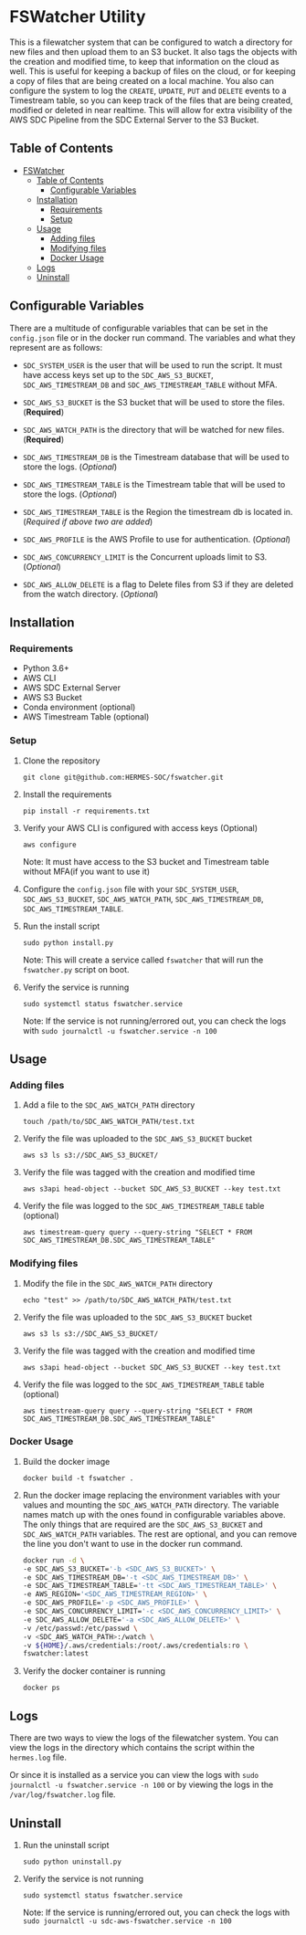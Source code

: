 # FSWatcher Utility

This is a filewatcher system that can be configured to watch a directory for new files and then upload them to an S3 bucket. It also tags the objects with the creation and modified time, to keep that information on the cloud as well. This is useful for keeping a backup of files on the cloud, or for keeping a copy of files that are being created on a local machine. You also can configure the system to log the `CREATE`, `UPDATE`, `PUT` and `DELETE` events to a Timestream table, so you can keep track of the files that are being created, modified or deleted in near realtime. This will allow for extra visibility of the AWS SDC Pipeline from the SDC External Server to the S3 Bucket.

## Table of Contents
- [FSWatcher](#fswatcher)
  - [Table of Contents](#table-of-contents)
    - [Configurable Variables](#configurable-variables)
  - [Installation](#installation)
    - [Requirements](#requirements)
    - [Setup](#setup)
  - [Usage](#usage)
    - [Adding files](#adding-files)
    - [Modifying files](#modifying-files)
    - [Docker Usage](#docker-usage)
  - [Logs](#logs)
  - [Uninstall](#uninstall)
## Configurable Variables
There are a multitude of configurable variables that can be set in the `config.json` file or in the docker run command. The variables and what they represent are as follows:

* `SDC_SYSTEM_USER` is the user that will be used to run the script. It must have access keys set up to the `SDC_AWS_S3_BUCKET`, `SDC_AWS_TIMESTREAM_DB` and `SDC_AWS_TIMESTREAM_TABLE` without MFA.

* `SDC_AWS_S3_BUCKET` is the S3 bucket that will be used to store the files. (**Required**)

* `SDC_AWS_WATCH_PATH` is the directory that will be watched for new files. (**Required**)

* `SDC_AWS_TIMESTREAM_DB` is the Timestream database that will be used to store the logs. (*Optional*)

* `SDC_AWS_TIMESTREAM_TABLE` is the Timestream table that will be used to store the logs. (*Optional*)

* `SDC_AWS_TIMESTREAM_TABLE` is the Region the timestream db is located in. (*Required if above two are added*)

* `SDC_AWS_PROFILE` is the AWS Profile to use for authentication. (*Optional*)

* `SDC_AWS_CONCURRENCY_LIMIT` is the Concurrent uploads limit to S3. (*Optional*)

* `SDC_AWS_ALLOW_DELETE` is a flag to Delete files from S3 if they are deleted from the watch directory. (*Optional*)

## Installation
### Requirements
- Python 3.6+
- AWS CLI
- AWS SDC External Server
- AWS S3 Bucket
- Conda environment (optional)
- AWS Timestream Table (optional)


### Setup
1. Clone the repository

    ```git clone git@github.com:HERMES-SOC/fswatcher.git```

2. Install the requirements

    ```pip install -r requirements.txt```

3. Verify your AWS CLI is configured with access keys (Optional)

    ```aws configure```

    Note: It must have access to the S3 bucket and Timestream table without MFA(if you want to use it)

4. Configure the `config.json` file with your `SDC_SYSTEM_USER`, `SDC_AWS_S3_BUCKET`, `SDC_AWS_WATCH_PATH`, `SDC_AWS_TIMESTREAM_DB`, `SDC_AWS_TIMESTREAM_TABLE`. 


5. Run the install script

    ```sudo python install.py```

    Note: This will create a service called `fswatcher` that will run the `fswatcher.py` script on boot.

6. Verify the service is running

    ```sudo systemctl status fswatcher.service```

    Note: If the service is not running/errored out, you can check the logs with `sudo journalctl -u fswatcher.service -n 100`


## Usage
### Adding files
1. Add a file to the `SDC_AWS_WATCH_PATH` directory

    ```touch /path/to/SDC_AWS_WATCH_PATH/test.txt```

2. Verify the file was uploaded to the `SDC_AWS_S3_BUCKET` bucket

    ```aws s3 ls s3://SDC_AWS_S3_BUCKET/```

3. Verify the file was tagged with the creation and modified time

    ```aws s3api head-object --bucket SDC_AWS_S3_BUCKET --key test.txt```

4. Verify the file was logged to the `SDC_AWS_TIMESTREAM_TABLE` table (optional)

    ```aws timestream-query query --query-string "SELECT * FROM SDC_AWS_TIMESTREAM_DB.SDC_AWS_TIMESTREAM_TABLE"```

### Modifying files
1. Modify the file in the `SDC_AWS_WATCH_PATH` directory

    ```echo "test" >> /path/to/SDC_AWS_WATCH_PATH/test.txt```

2. Verify the file was uploaded to the `SDC_AWS_S3_BUCKET` bucket

    ```aws s3 ls s3://SDC_AWS_S3_BUCKET/```

3. Verify the file was tagged with the creation and modified time

    ```aws s3api head-object --bucket SDC_AWS_S3_BUCKET --key test.txt```

4. Verify the file was logged to the `SDC_AWS_TIMESTREAM_TABLE` table (optional)

    ```aws timestream-query query --query-string "SELECT * FROM SDC_AWS_TIMESTREAM_DB.SDC_AWS_TIMESTREAM_TABLE"```

### Docker Usage
1. Build the docker image

    ```docker build -t fswatcher .```

2. Run the docker image replacing the environment variables with your values and mounting the `SDC_AWS_WATCH_PATH` directory. The variable names match up with the ones found in configurable variables above. The only things that are required are the `SDC_AWS_S3_BUCKET` and `SDC_AWS_WATCH_PATH` variables. The rest are optional, and you can remove the line you don't want to use in the docker run command.

    ```bash
    docker run -d \
    -e SDC_AWS_S3_BUCKET='-b <SDC_AWS_S3_BUCKET>' \
    -e SDC_AWS_TIMESTREAM_DB='-t <SDC_AWS_TIMESTREAM_DB>' \
    -e SDC_AWS_TIMESTREAM_TABLE='-tt <SDC_AWS_TIMESTREAM_TABLE>' \
    -e AWS_REGION='<SDC_AWS_TIMESTREAM_REGION>' \
    -e SDC_AWS_PROFILE='-p <SDC_AWS_PROFILE>' \
    -e SDC_AWS_CONCURRENCY_LIMIT='-c <SDC_AWS_CONCURRENCY_LIMIT>' \
    -e SDC_AWS_ALLOW_DELETE='-a <SDC_AWS_ALLOW_DELETE>' \
    -v /etc/passwd:/etc/passwd \
    -v <SDC_AWS_WATCH_PATH>:/watch \
    -v ${HOME}/.aws/credentials:/root/.aws/credentials:ro \
    fswatcher:latest
    ```

3. Verify the docker container is running

    ```docker ps```

## Logs
There are two ways to view the logs of the filewatcher system. You can view the logs in the directory which contains the script within the `hermes.log` file.

Or since it is installed as a service you can view the logs with `sudo journalctl -u fswatcher.service -n 100` or by viewing the logs in the `/var/log/fswatcher.log` file.

## Uninstall

1. Run the uninstall script

    ```sudo python uninstall.py```

2. Verify the service is not running

    ```sudo systemctl status fswatcher.service```

    Note: If the service is running/errored out, you can check the logs with `sudo journalctl -u sdc-aws-fswatcher.service -n 100`



